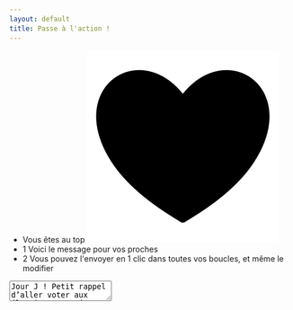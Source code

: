 ```yaml
---
layout: default
title: Passe à l'action !
---
```

<div class="flex h-full max-w-full max-h-full items-center justify-center">
  <div class="flex flex-col md:flex-row p-5">
    <div class="flex basis-2/5 items-center justify-center p-2 font-semibold">
      <div class="p-3 m-2 font-semibold">
        <ul class="space-y-4">
          <li class="flex items-center">
            <span>Vous êtes au top</span>
            <img class="h-4 ml-2" src="assets/img/noun-heart-6961246.svg" alt="<3">
          </li>
          <li class="flex items-center">
            <span class="flex items-center justify-center w-8 h-8 mr-3 bg-gray-800 text-white rounded-full flex-shrink-0">1</span>
            <span>Voici le message pour vos proches</span>
          </li>
          <li class="flex items-center">
            <span class="flex items-center justify-center w-8 h-8 mr-3 bg-gray-800 text-white rounded-full flex-shrink-0">2</span>
            <span>Vous pouvez l'envoyer en 1 clic dans toutes vos boucles, et même le modifier</span>
          </li>
        </ul>
      </div>
    </div>
    <form class="flex flex-col basis-3/5 w-full">
      <textarea id="message-text" class="p-2 min-w-full min-h-64 resize-none hover:resize shadow-lg rounded-lg bg-lightgreen focus:ring-2 font-['Helvetica'] text-sm">Jour J ! Petit rappel d’aller voter aux élections européennes 😊 C’est une élection à un seul tour.

        Les bureaux de vote sont ouverts jusqu’à 18h (et 20h dans les grandes villes mais mieux vaut y aller avant).

        Pour vérifier son bureau de vote : https://www.elections.interieur.gouv.fr/mes-demarches/je-trouve-mon-bureau-de-vote

        À bientôt 💌</textarea>
      <div class="flex justify-around mt-4">
        <button onclick="copyText()" class="icon-button"><img src="assets/img/noun-copy-5631678.svg" alt="WhatsApp" width="50" height="60"></button>
        <button onclick="sendWhatsApp()" class="icon-button"><img src="assets/img/whatsapp.svg" alt="WhatsApp" width="45" height="45"></button>
        <button onclick="sendTelegram()" class="icon-button"><img src="assets/img/telegram.svg" alt="Telegram" width="45" height="45"></button>
        <button onclick="sendMessenger()" class="icon-button"><img src="assets/img/messenger.svg" alt="Telegram" width="60" height="60"></button>
        <button onclick="sendSMS()" class="icon-button"><img src="assets/img/noun-message-6619249.svg" alt="Email" width="60" height="60"></button>
        <button onclick="sendEmail()" class="icon-button"><img src="assets/img/noun-email-6970519.svg" alt="Email" width="60" height="60"></button>
      </div>
    </form>
  </div>
</div>
<div class="m-1 align-left">
  <p class="text-right font-semibold px-2"><a href="/legal">Mentions légales</a></p>
</div>

<script>
  function copyText() {
  const messageText = document.getElementById('message-text').value;
  navigator.clipboard.writeText(messageText);
  }

  function sendWhatsApp() {
  const messageText = document.getElementById('message-text').value;
  window.open(`https://wa.me/?text=${encodeURIComponent(messageText)}`, '_blank');
  }

  function sendEmail() {
  const messageText = document.getElementById('message-text').value;
  const subject = "Petit rappel d’aller voter";
  const mailtoLink = document.createElement('a');
  mailtoLink.href = `mailto:?subject=${encodeURIComponent(subject)}&body=${encodeURIComponent(messageText)}`;
  mailtoLink.click();
  }

  function sendTelegram() {
  const messageText = document.getElementById('message-text').value;
  window.open(`tg://msg?text=${encodeURIComponent(messageText)}`, '_blank');
}

function sendMessenger() {
  const messageText = document.getElementById('message-text').value;
  window.open(`fb-messenger://share/?text=${encodeURIComponent(messageText)}`, '_blank');
}

function sendSMS() {
  const messageText = document.getElementById('message-text').value;
  const phoneNumber = ''; // Enter the recipient's phone number here
  window.open(`sms:${phoneNumber}?body=${encodeURIComponent(messageText)}`, '_blank');
}

</script>

